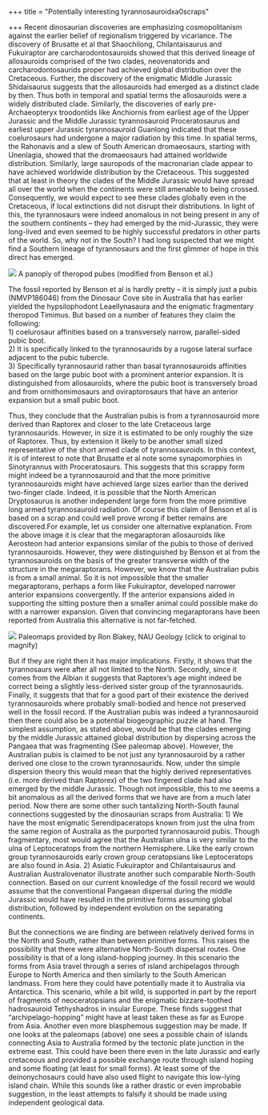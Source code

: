 +++
title = "Potentially interesting tyrannosauroidxa0scraps"

+++
Recent dinosaurian discoveries are emphasizing cosmopolitanism against
the earlier belief of regionalism triggered by vicariance. The discovery
of Brusatte et al that Shaochilong, Chilantaisaurus and Fukuiraptor are
carcharodontosauroids showed that this derived lineage of allosauroids
comprised of the two clades, neovenatorids and carcharodontosaurids
proper had achieved global distribution over the Cretaceous. Further,
the discovery of the enigmatic Middle Jurassic Shidaisaurus suggests
that the allosauroids had emerged as a distinct clade by then. Thus both
in temporal and spatial terms the allosauroids were a widely distributed
clade. Similarly, the discoveries of early pre-Archaeopteryx troodontids
like Anchiornis from earliest age of the Upper Jurassic and the Middle
Jurassic tyrannosauroid Proceratosaurus and earliest upper Jurassic
tyrannosauroid Guanlong indicated that these coelurosaurs had undergone
a major radiation by this time. In spatial terms, the Rahonavis and a
slew of South American dromaeosaurs, starting with Unenlagia, showed
that the dromaeosaurs had attained worldwide distribution. Similarly,
large sauropods of the macronarian clade appear to have achieved
worldwide distribution by the Cretaceous. This suggested that at least
in theory the clades of the Middle Jurassic would have spread all over
the world when the continents were still amenable to being crossed.
Consequently, we would expect to see these clades globally even in the
Cretaceous, if local extinctions did not disrupt their distributions. In
light of this, the tyrannosaurs were indeed anomalous in not being
present in any of the southern continents – they had emerged by the
mid-Jurassic, they were long-lived and even seemed to be highly
successful predators in other parts of the world. So, why not in the
South? I had long suspected that we might find a Southern lineage of
tyrannosaurs and the first glimmer of hope in this direct has emerged.

[![](https://i0.wp.com/lh5.ggpht.com/_hjuA1bE0hBw/S65VnYo1yCI/AAAAAAAABV0/qUmklpNOkns/s800/panoply_pubes.jpg)](http://picasaweb.google.com/lh/photo/ljtH1LJGex6iS64w7_jm7A?feat=embedwebsite)
 A panoply of theropod pubes (modified from Benson et al.)

The fossil reported by Benson et al is hardly pretty – it is simply just
a pubis (NMVP186046) from the Dinosaur Cove site in Australia that has
earlier yielded the hypsilophodont Leaellynasaura and the enigmatic
fragmentary theropod Timimus. But based on a number of features they
claim the following:  
1\) coelurosaur affinities based on a transversely narrow,
parallel-sided pubic boot.  
2\) It is specifically linked to the tyrannosaurids by a rugose lateral
surface adjacent to the pubic tubercle.  
3\) Specifically tyrannosaurid rather than basal tyrannosauroids
affinities based on the large pubic boot with a prominent anterior
expansion. It is distinguished from allosauroids, where the pubic boot
is transversely broad and from ornithomimosaurs and oviraptorosaurs that
have an anterior expansion but a small pubic boot.

Thus, they conclude that the Australian pubis is from a tyrannosauroid
more derived than Raptorex and closer to the late Cretaceous large
tyrannosaurids. However, in size it is estimated to be only roughly the
size of Raptorex. Thus, by extension it likely to be another small sized
representative of the short armed clade of tyrannosauroids. In this
context, it is of interest to note that Brusatte et al note some
synapomorphies in Sinotyrannus with Proceratosaurs. This suggests that
this scrappy form might indeed be a tyrannosauroid and that the more
primitive tyrannosauroids might have achieved large sizes earlier than
the derived two-finger clade. Indeed, it is possible that the North
American Dryptosaurus is another independent large form from the more
primitive long armed tyrannosauroid radiation. Of course this claim of
Benson et al is based on a scrap and could well prove wrong if better
remains are discovered.For example, let us consider one alternative
explanation. From the above image it is clear that the megaraptoran
allosauroids like Aerosteon had anterior expansions similar of the pubis
to those of derived tyrannosauroids. However, they were distinguished by
Benson et al from the tyrannosauroids on the basis of the greater
transverse width of the structure in the megaraptorans. However, we know
that the Australian pubis is from a small animal. So it is not
impossible that the smaller megaraptorans, perhaps a form like
Fukuiraptor, developed narrower anterior expansions convergently. If the
anterior expansions aided in supporting the sitting posture then a
smaller animal could possible make do with a narrower expansion. Given
that convincing megaraptorans have been reported from Australia this
alternative is not far-fetched.

[![](https://i0.wp.com/lh6.ggpht.com/_hjuA1bE0hBw/S65VxwNo7YI/AAAAAAAABVQ/3wkT3u2Z_1A/s800/continental_drift.jpg)](http://picasaweb.google.com/lh/photo/vytgbRXvWlgldzrZcarUQg?feat=embedwebsite)
 Paleomaps provided by Ron Blakey, NAU Geology (click to original to
magnify)

But if they are right then it has major implications. Firstly, it shows
that the tyrannosaurs were after all not limited to the North. Secondly,
since it comes from the Albian it suggests that Raptorex’s age might
indeed be correct being a slightly less-derived sister group of the
tyrannosaurids. Finally, it suggests that that for a good part of their
existence the derived tyrannosauroids where probably small-bodied and
hence not preserved well in the fossil record. If the Australian pubis
was indeed a tyrannosauroid then there could also be a potential
biogeographic puzzle at hand. The simplest assumption, as stated above,
would be that the clades emerging by the middle Jurassic attained global
distribution by dispersing across the Pangaea that was fragmenting (See
paleomap above). However, the Australian pubis is claimed to be not just
any tyrannosauroid by a rather derived one close to the crown
tyrannosaurids. Now, under the simple dispersion theory this would mean
that the highly derived representatives (i.e. more derived than
Raptorex) of the two fingered clade had also emerged by the middle
Jurassic. Though not impossible, this to me seems a bit anomalous as all
the derived forms that we have are from a much later period. Now there
are some other such tantalizing North-South faunal connections suggested
by the dinosaurian scraps from Australia: 1) We have the most enigmatic
Serendipaceratops known from just the ulna from the same region of
Australia as the purported tyrannosauroid pubis. Though fragmentary,
most would agree that the Australian ulna is very similar to the ulna of
Leptoceratops from the northern Hemisphere. Like the early crown group
tyrannosauroids early crown group ceratopsians like Leptoceratops are
also found in Asia. 2) Asiatic Fukuiraptor and Chilantaisaurus and
Australian Australovenator illustrate another such comparable
North-South connection. Based on our current knowledge of the fossil
record we would assume that the conventional Pangaean dispersal during
the middle Jurassic would have resulted in the primitive forms assuming
global distribution, followed by independent evolution on the separating
continents.

But the connections we are finding are between relatively derived forms
in the North and South, rather than between primitive forms. This raises
the possibility that there were alternative North-South dispersal
routes. One possibility is that of a long island-hopping journey. In
this scenario the forms from Asia travel through a series of island
archipelagos through Europe to North America and then similarly to the
South American landmass. From here they could have potentially made it
to Australia via Antarctica. This scenario, while a bit wild, is
supported in part by the report of fragments of neoceratopsians and the
enigmatic bizzare-toothed hadrosauroid Tethyshadros in insular Europe.
These finds suggest that “archipelago-hopping” might have at least taken
these as far as Europe from Asia. Another even more blasphemous
suggestion may be made. If one looks at the paleomaps (above) one sees a
possible chain of islands connecting Asia to Australia formed by the
tectonic plate junction in the extreme east. This could have been there
even in the late Jurassic and early cretaceous and provided a possible
exchange route through island hoping and some floating (at least for
small forms). At least some of the deinonychosaurs could have also used
flight to navigate this low-lying island chain. While this sounds like a
rather drastic or even improbable suggestion, in the least attempts to
falsify it should be made using independent geological data.
